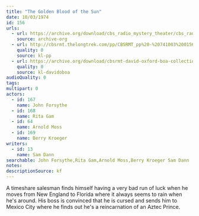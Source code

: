 ```yaml
---
title: "The Golden Blood of the Sun"
date: 10/03/1974
id: 156
urls: 
  - url: https://archive.org/download/cbs_radio_mystery_theater/cbs_radio_mystery_theater-0151-0200.zip/cbs_radio_mystery_theater-0151-0200%2Fcbsrmt_0156_the_golden_blood_of_the_sun.mp3
    source: archive-org
  - url: http://cbsrmt.thelongtrek.com/pp/CBSRMT_pp%20-%20741003%200156%20The%20Golden%20Blood%20of%20the%20Sun.mp3
    quality: 0
    source: kl-pp
  - url: https://archive.org/download/cbsrmt-david-oxford-boa-collection/CBSRMT-741003-0156-The-Golden-Blood-of-the-Sun-(128-44)_KIXI-{BoA}.mp3
    quality: 0
    source: kl-davidoboa
audioQuality: 0
tags: 
multipart: 0
actors:  
  - id: 167
    name: John Forsythe  
  - id: 168
    name: Rita Gam  
  - id: 64
    name: Arnold Moss  
  - id: 169
    name: Berry Kroeger
writers:  
  - id: 13
    name: Sam Dann
searchable: John Forsythe,Rita Gam,Arnold Moss,Berry Kroeger Sam Dann
notes: 
descriptionSource: kf
---
```

A timeshare salesman finds himself having a very bad run of luck when he moves from New England to Florida where it always seems to rain when he's around. His boss is convinced that he is cursed and sends him to Mexico City where he finds out he's a reincarnation of an Aztec Prince.